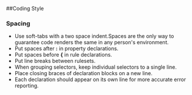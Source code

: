 ##Coding Style
### Spacing 
* Use soft-tabs with a two space indent.Spaces are the only way to guarantee code renders the same in any person's environment.
* Put spaces after **:** in property declarations.
* Put spaces before **{** in rule declarations.
* Put line breaks between rulesets.
* When grouping selectors, keep individual selectors to a single line.
* Place closing braces of declaration blocks on a new line.
* Each declaration should appear on its own line for more accurate error reporting.